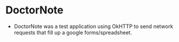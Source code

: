 # DoctorNote


* DoctorNote was a test application using OkHTTP to send network requests that fill up a google forms/spreadsheet. 

